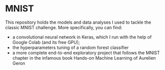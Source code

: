 # MNIST
This repository holds the models and data analyses I used to tackle the classic MNIST challenge. More specifically, you can find:
* a convolutional neural network in Keras, which I run with the help of Google Colab (and its free GPU);
* the hyperparameters tuning of a random forest classifier
* a more complete end-to-end exploratory project that follows the MNIST chapter in the infamous book Hands-on Machine Learning of Aurelien Geron
